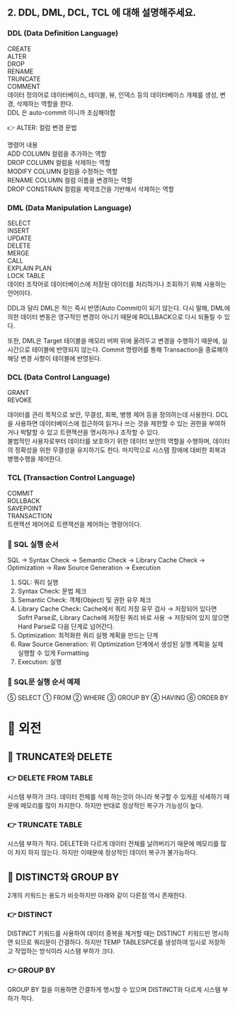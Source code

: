 ## 2. DDL, DML, DCL, TCL 에 대해 설명해주세요.

### DDL (Data Definition Language)

CREATE  
ALTER  
DROP  
RENAME  
TRUNCATE  
COMMENT  
데이터 정의어로 데이터베이스, 테이블, 뷰, 인덱스 등의 데이터베이스 개체를 생성, 변경, 삭제하는 역할을 한다.  
DDL 은 auto-commit 이니까 조심해야함

👉 ALTER: 컬럼 변경 문법

명령어 내용  
ADD COLUMN 컬럼을 추가하는 역할  
DROP COLUMN 컬럼을 삭제하는 역할  
MODIFY COLUMN 컬럼을 수정하는 역할  
RENAME COLUMN 컬럼 이름을 변경하는 역할  
DROP CONSTRAIN 컬럼을 제약조건을 기반해서 삭제하는 역할

### DML (Data Manipulation Language)

SELECT  
INSERT  
UPDATE  
DELETE  
MERGE  
CALL  
EXPLAIN PLAN  
LOCK TABLE  
데이터 조작어로 데이터베이스에 저장된 데이터를 처리하거나 조회하기 위해 사용하는 언어이다.

DDL과 달리 DML은 적는 즉시 반영(Auto Commit)이 되기 않는다. 다시 말해, DML에 의한 데이터 변동은 영구적인 변경이 아니기 때문에 ROLLBACK으로 다시 되돌릴 수 있다.

또한, DML은 Target 테이블을 메모리 버퍼 위에 올려두고 변경을 수행하기 때문에, 실시간으로 테이블에 반영되지 않는다. Commit 명령어를 통해 Transaction을 종료해야 해당 변경 사항이 테이블에 반영된다.

### DCL (Data Control Language)

GRANT  
REVOKE

데이터를 관리 목적으로 보안, 무결성, 회복, 병행 제어 등을 정의하는데 사용한다. DCL을 사용하면 데이터베이스에 접근하여 읽거나 쓰는 것을 제한할 수 있는 권한을 부여하거나 박탈할 수 있고 트랜잭션을 명시하거나 조작할 수 있다.  
불법적인 사용자로부터 데이터를 보호하기 위한 데이터 보안의 역할을 수행하며, 데이터의 정확성을 위한 무결성을 유지하기도 한다. 마지막으로 시스템 장애에 대비한 회복과 병행수행을 제어한다.

### TCL (Transaction Control Language)

COMMIT  
ROLLBACK  
SAVEPOINT  
TRANSACTION  
트랜잭션 제어어로 트랜잭션을 제어하는 명령어이다.

### 📎 SQL 실행 순서

SQL → Syntax Check → Semantic Check → Library Cache Check → Optimization → Raw Source Generation → Execution

1. SQL: 쿼리 실행
2. Syntax Check: 문법 체크
3. Semantic Check: 객체(Object) 및 권한 유무 체크
4. Library Cache Check: Cache에서 쿼리 저장 유무 검사 → 저장되어 있다면 Sofrt Parse로, Library Cache에 저장된 쿼리 바로 사용 → 저장되어 있지 않으면 Hard Parse로 다음 단계로 넘어간다.
5. Optimization: 최적화한 쿼리 실행 계획을 만드는 단계
6. Raw Source Generation: 위 Optimization 단계에서 생성된 실행 계획을 실제 실행할 수 있게 Formatting
7. Execution: 실행

### 📎 SQL문 실행 순서 예제

⑤ SELECT
① FROM
② WHERE
③ GROUP BY
④ HAVING
⑥ ORDER BY

# 📌 외전

## 📎 TRUNCATE와 DELETE

### 👉 DELETE FROM TABLE

시스템 부하가 크다. 데이터 전체를 삭제 하는것이 아니라 복구할 수 있게끔 삭세하기 때문에 메모리를 많이 차지한다. 하지만 반대로 정상적인 복구가 가능성이 높다.

### 👉 TRUNCATE TABLE

시스템 부하가 적다. DELETE와 다르게 데이터 전체를 날려버리기 때문에 메모리를 많이 차지 하지 않는다. 하지만 이때문에 정상적인 데이터 복구가 불가능하다.

## 📎 DISTINCT와 GROUP BY

2개의 키워드는 용도가 비슷하지만 아래와 같이 다른점 역시 존재한다.

### 👉 DISTINCT

DISTINCT 키워드를 사용하여 데이터 중복을 제거할 때는 DISTINCT 키워드만 명시하면 되므로 쿼리문이 간결하다. 하지만 TEMP TABLESPCE를 생성하여 임시로 저장하고 작업하는 방식이라 시스템 부하가 크다.

### 👉 GROUP BY

GROUP BY 절을 이용하면 간결하게 명시할 수 있으며 DISTINCT와 다르게 시스템 부하가 적다.
